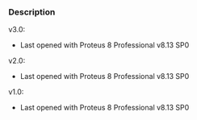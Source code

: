 ### Description

v3.0:
- Last opened with Proteus 8 Professional v8.13 SP0

v2.0:
- Last opened with Proteus 8 Professional v8.13 SP0

v1.0:
- Last opened with Proteus 8 Professional v8.13 SP0






